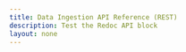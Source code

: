 ```yaml
---
title: Data Ingestion API Reference (REST)
description: Test the Redoc API block
layout: none
---
```


<RedoclyAPIBlock src="https://raw.githubusercontent.com/AdobeDocs/commerce-services/refs/heads/composable-catalog-data-model-nav/src/openapi/data-ingestion-schema-v1.yaml" width="600px" disableSidebar="false" scrollYOffset={64} hideTryItPanel />

